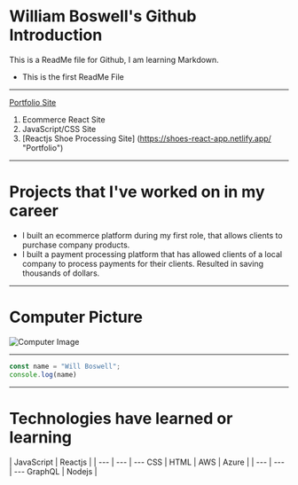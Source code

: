 # William Boswell's Github Introduction

This is a ReadMe file for Github, I am learning Markdown.

* This is the first ReadMe File

--------------------------------------------

[Portfolio Site](http://www.doujones.com)

1. Ecommerce React Site
2. JavaScript/CSS Site
3. [Reactjs Shoe Processing Site] (https://shoes-react-app.netlify.app/  "Portfolio")

--------------------------------------------------------

# Projects that I've worked on in my career

* I built an ecommerce platform during my first role, that allows clients to purchase company products.
* I built a payment processing platform that has allowed clients of a local company to process payments for their clients. Resulted in saving thousands of dollars.

--------------------------------------

# Computer Picture
![Computer Image](https://learncodeonline.in/mascot.png "Computer User")

-------------------------

```JavaScript
const name = "Will Boswell";
console.log(name)

```

---------------------------

# Technologies have learned or learning #

| JavaScript | Reactjs |
| --- | --- | --- 
CSS | HTML | AWS | Azure |
| --- | --- | --- 
GraphQL | Nodejs |
